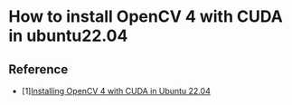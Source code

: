 
# How to install OpenCV 4 with CUDA in ubuntu22.04
## Reference
- [1][Installing OpenCV 4 with CUDA in Ubuntu 22.04](https://towardsdev.com/installing-opencv-4-with-cuda-in-ubuntu-20-04-fde6d6a0a367)